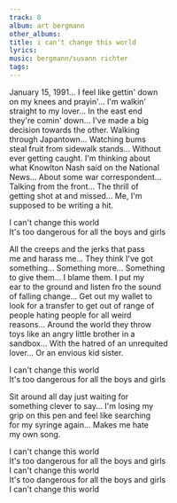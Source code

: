 ```yaml
---
track: 8
album: art bergmann
other_albums: 
title: i can't change this world
lyrics: 
music: bergmann/susann richter
tags: 
---
```

January 15, 1991... I feel like gettin' down  
on my knees and prayin'... I'm walkin'  
straight to my lover... In the east end  
they're comin' down... I've made a big  
decision towards the other. Walking  
through Japantown... Watching bums  
steal fruit from sidewalk stands... Without  
ever getting caught. I'm thinking about  
what Knowlton Nash said on the National  
News... About some war correspondent...  
Talking from the front... The thrill of  
getting shot at and missed... Me, I'm  
supposed to be writing a hit.  
  
I can't change this world  
It's too dangerous for all the boys and girls  
  
All the creeps and the jerks that pass  
me and harass me... They think I've got  
something... Something more... Something  
to give them... I blame them. I put my  
ear to the ground and listen fro the sound  
of falling change... Get out my wallet to  
look for a transfer to get out of range of  
people hating people for all weird  
reasons... Around the world they throw  
toys like an angry little brother in a  
sandbox... With the hatred of an unrequited  
lover... Or an envious kid sister.  
  
I can't change this world  
It's too dangerous for all the boys and girls  
  
Sit around all day just waiting for  
something clever to say... I'm losing my  
grip on this pen and feel like searching  
for my syringe again... Makes me hate  
my own song.  
  
I can't change this world  
It's too dangerous for all the boys and girls  
I can't change this world  
It's too dangerous for all the boys and girls  
I can't change this world  
